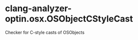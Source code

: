 clang-analyzer-optin.osx.OSObjectCStyleCast
===========================================

Checker for C-style casts of OSObjects
